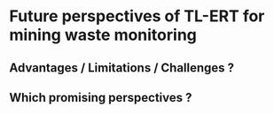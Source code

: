 # Future perspectives of TL-ERT for mining waste monitoring

## Advantages / Limitations / Challenges ?

## Which promising perspectives ?



